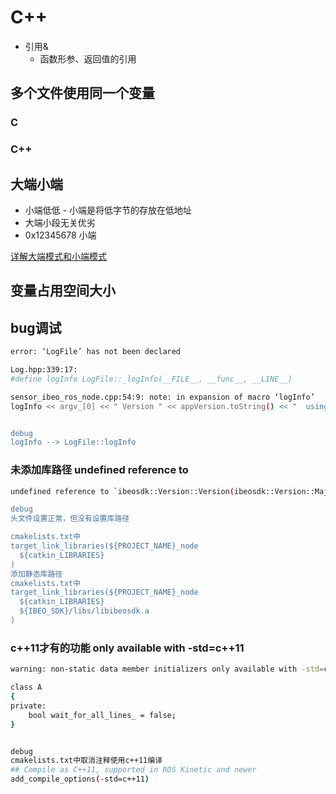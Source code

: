 # C++

- 引用&
    - 函数形参、返回值的引用



## 多个文件使用同一个变量

### C


### C++



## 大端小端

* 小端低低 - 小端是将低字节的存放在低地址
* 大端小段无关优劣
* 0x12345678 小端


[详解大端模式和小端模式](https://blog.csdn.net/ce123_zhouwei/article/details/6971544)





## 变量占用空间大小



## bug调试

``` bash
error: ‘LogFile’ has not been declared

Log.hpp:339:17:
#define logInfo LogFile::_logInfo(__FILE__, __func__, __LINE__)

sensor_ibeo_ros_node.cpp:54:9: note: in expansion of macro ‘logInfo’
logInfo << argv_[0] << " Version " << appVersion.toString() << "  using IbeoSDK "


debug
logInfo --> LogFile::logInfo
```

### 未添加库路径 undefined reference to

``` bash
undefined reference to `ibeosdk::Version::Version(ibeosdk::Version::MajorVersion, ibeosdk::Version::MinorVersion, ibeosdk::Version::Revision, ibeosdk::Version::PatchLevel, ibeosdk::Version::Build, std::__cxx11::basic_string<char, std::char_traits<char>, std::allocator<char> > const&)'

debug
头文件设置正常，但没有设置库路径

cmakelists.txt中
target_link_libraries(${PROJECT_NAME}_node
  ${catkin_LIBRARIES}
)
添加静态库路径
cmakelists.txt中
target_link_libraries(${PROJECT_NAME}_node
  ${catkin_LIBRARIES}
  ${IBEO_SDK}/libs/libibeosdk.a
)
```

### c++11才有的功能  only available with -std=c++11

``` bash
warning: non-static data member initializers only available with -std=c++11 or -std=gnu++11

class A
{
private:
    bool wait_for_all_lines_ = false;
}


debug
cmakelists.txt中取消注释使用c++11编译
## Compile as C++11, supported in ROS Kinetic and newer
add_compile_options(-std=c++11)


```